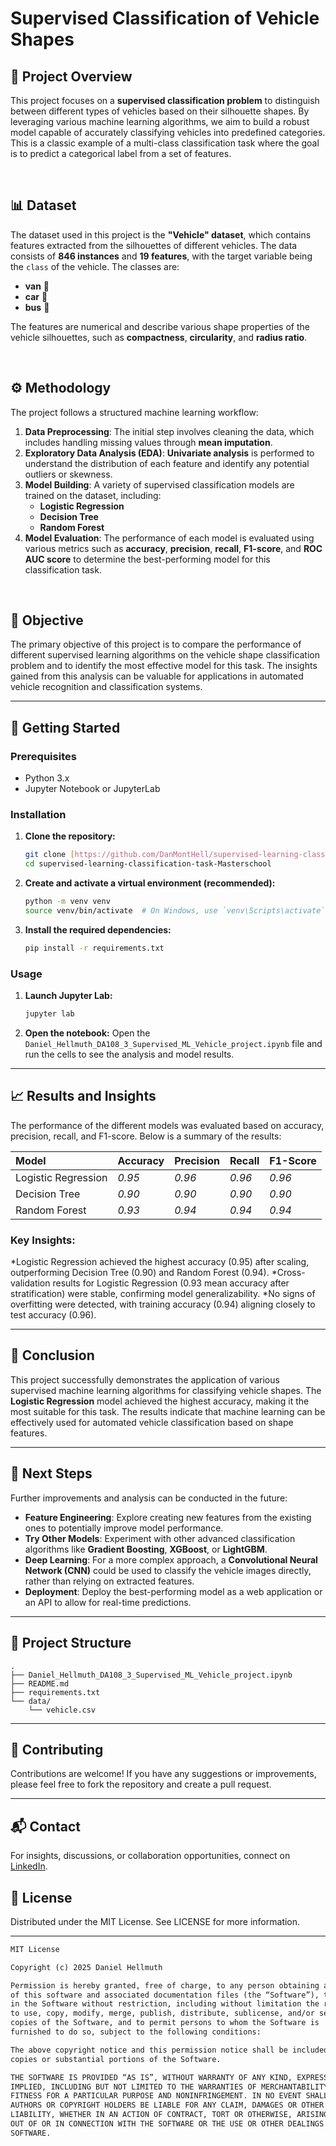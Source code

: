 # Supervised Classification of Vehicle Shapes

## 🚗 Project Overview

This project focuses on a **supervised classification problem** to distinguish between different types of vehicles based on their silhouette shapes. By leveraging various machine learning algorithms, we aim to build a robust model capable of accurately classifying vehicles into predefined categories. This is a classic example of a multi-class classification task where the goal is to predict a categorical label from a set of features.

<br>

## 📊 Dataset

The dataset used in this project is the **"Vehicle" dataset**, which contains features extracted from the silhouettes of different vehicles. The data consists of **846 instances** and **19 features**, with the target variable being the `class` of the vehicle. The classes are:

* **van** 🚐
* **car** 🚗
* **bus** 🚌

The features are numerical and describe various shape properties of the vehicle silhouettes, such as **compactness**, **circularity**, and **radius ratio**.

<br>

## ⚙️ Methodology

The project follows a structured machine learning workflow:

1.  **Data Preprocessing**: The initial step involves cleaning the data, which includes handling missing values through **mean imputation**.
2.  **Exploratory Data Analysis (EDA)**: **Univariate analysis** is performed to understand the distribution of each feature and identify any potential outliers or skewness.
3.  **Model Building**: A variety of supervised classification models are trained on the dataset, including:
    * **Logistic Regression**
    * **Decision Tree**
    * **Random Forest**
4.  **Model Evaluation**: The performance of each model is evaluated using various metrics such as **accuracy**, **precision**, **recall**, **F1-score**, and **ROC AUC score** to determine the best-performing model for this classification task.

<br>

## 🎯 Objective

The primary objective of this project is to compare the performance of different supervised learning algorithms on the vehicle shape classification problem and to identify the most effective model for this task. The insights gained from this analysis can be valuable for applications in automated vehicle recognition and classification systems.

---

## 🚀 Getting Started

### Prerequisites

* Python 3.x
* Jupyter Notebook or JupyterLab

### Installation

1.  **Clone the repository:**
    ```sh
    git clone [https://github.com/DanMontHell/supervised-learning-classification-task-Masterschool.git](https://github.com/DanMontHell/supervised-learning-classification-task-Masterschool.git)
    cd supervised-learning-classification-task-Masterschool
    ```

2.  **Create and activate a virtual environment (recommended):**
    ```sh
    python -m venv venv
    source venv/bin/activate  # On Windows, use `venv\Scripts\activate`
    ```

3.  **Install the required dependencies:**
    ```sh
    pip install -r requirements.txt
    ```

### Usage

1.  **Launch Jupyter Lab:**
    ```sh
    jupyter lab
    ```

2.  **Open the notebook:**
    Open the `Daniel_Hellmuth_DA108_3_Supervised_ML_Vehicle_project.ipynb` file and run the cells to see the analysis and model results.

---

## 📈 Results and Insights

The performance of the different models was evaluated based on accuracy, precision, recall, and F1-score. Below is a summary of the results:

| Model | Accuracy | Precision | Recall | F1-Score |
| :--- | :--- | :--- | :--- | :--- |
| Logistic Regression | *0.95* | *0.96* | *0.96* | *0.96* |
| Decision Tree | *0.90* | *0.90* | *0.90* | *0.90* |
| Random Forest | *0.93* | *0.94* | *0.94* | *0.94* |

### Key Insights:

*Logistic Regression achieved the highest accuracy (0.95) after scaling, outperforming Decision Tree (0.90) and Random Forest (0.94).
*Cross-validation results for Logistic Regression (0.93 mean accuracy after stratification) were stable, confirming model generalizability.
*No signs of overfitting were detected, with training accuracy (0.94) aligning closely to test accuracy (0.96).

---

## 🏁 Conclusion

This project successfully demonstrates the application of various supervised machine learning algorithms for classifying vehicle shapes. The **Logistic Regression** model achieved the highest accuracy, making it the most suitable for this task. The results indicate that machine learning can be effectively used for automated vehicle classification based on shape features.

---

## 🔮 Next Steps

Further improvements and analysis can be conducted in the future:

* **Feature Engineering**: Explore creating new features from the existing ones to potentially improve model performance.
* **Try Other Models**: Experiment with other advanced classification algorithms like **Gradient Boosting**, **XGBoost**, or **LightGBM**.
* **Deep Learning**: For a more complex approach, a **Convolutional Neural Network (CNN)** could be used to classify the vehicle images directly, rather than relying on extracted features.
* **Deployment**: Deploy the best-performing model as a web application or an API to allow for real-time predictions.

---
## 📂 Project Structure
```
.
├── Daniel_Hellmuth_DA108_3_Supervised_ML_Vehicle_project.ipynb
├── README.md
├── requirements.txt
└── data/
    └── vehicle.csv
```

---

## 🤝 Contributing

Contributions are welcome! If you have any suggestions or improvements, please feel free to fork the repository and create a pull request.

---

## 📬 Contact
For insights, discussions, or collaboration opportunities, connect on [LinkedIn](https://www.linkedin.com/in/danhellmuth/).


## 📜 License
Distributed under the MIT License. See LICENSE for more information.

---

```txt
MIT License

Copyright (c) 2025 Daniel Hellmuth

Permission is hereby granted, free of charge, to any person obtaining a copy
of this software and associated documentation files (the “Software”), to deal
in the Software without restriction, including without limitation the rights
to use, copy, modify, merge, publish, distribute, sublicense, and/or sell
copies of the Software, and to permit persons to whom the Software is
furnished to do so, subject to the following conditions:

The above copyright notice and this permission notice shall be included in all
copies or substantial portions of the Software.

THE SOFTWARE IS PROVIDED “AS IS”, WITHOUT WARRANTY OF ANY KIND, EXPRESS OR
IMPLIED, INCLUDING BUT NOT LIMITED TO THE WARRANTIES OF MERCHANTABILITY,
FITNESS FOR A PARTICULAR PURPOSE AND NONINFRINGEMENT. IN NO EVENT SHALL THE
AUTHORS OR COPYRIGHT HOLDERS BE LIABLE FOR ANY CLAIM, DAMAGES OR OTHER
LIABILITY, WHETHER IN AN ACTION OF CONTRACT, TORT OR OTHERWISE, ARISING FROM,
OUT OF OR IN CONNECTION WITH THE SOFTWARE OR THE USE OR OTHER DEALINGS IN THE
SOFTWARE.
